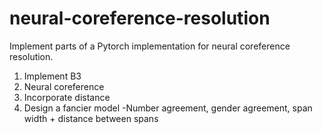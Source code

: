 # neural-coreference-resolution
Implement parts of a Pytorch implementation for neural coreference resolution.

1) Implement B3
2) Neural coreference
3) Incorporate distance
4) Design a fancier model
  -Number agreement, gender agreement, span width + distance between spans
